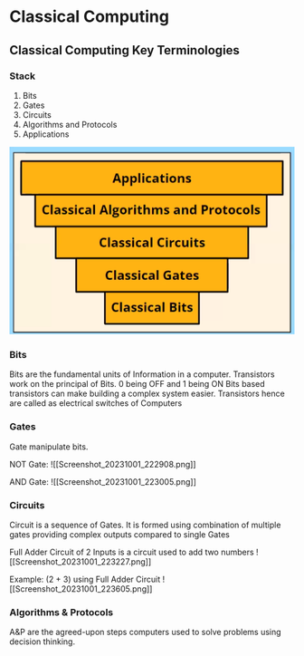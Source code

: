 # Classical Computing
## Classical Computing Key Terminologies
### Stack
1. Bits
2. Gates
3. Circuits
4. Algorithms and Protocols
5. Applications

![classical-stack](images/Screenshot_20231008_223526.png)
### Bits
Bits are the fundamental units of Information in a computer. 
Transistors work on the principal of Bits. 0 being OFF and 1 being ON
Bits based transistors can make building a complex system easier. Transistors hence are called as electrical switches of Computers

### Gates
Gate manipulate bits.

NOT Gate:
![[Screenshot_20231001_222908.png]]

AND Gate:
![[Screenshot_20231001_223005.png]]

### Circuits
Circuit is a sequence of Gates. It is formed using combination of multiple gates providing complex outputs compared to single Gates

Full Adder Circuit of 2 Inputs is a circuit used to add two numbers
![[Screenshot_20231001_223227.png]]

Example: (2 + 3) using Full Adder Circuit
![[Screenshot_20231001_223605.png]]

### Algorithms & Protocols
A&P are the agreed-upon steps computers used to solve problems using decision thinking.



